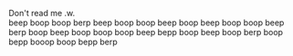 Don't read me .w. <br>
beep boop boop berp beep boop boop beep boop beep boop boop beep berp boop beep boop boop boop beep bepp boop beep boop berp boop bepp booop boop bepp berp
